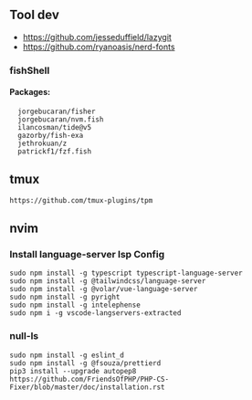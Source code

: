 ## Tool dev
- https://github.com/jesseduffield/lazygit
- https://github.com/ryanoasis/nerd-fonts 

### fishShell

#### Packages:
```
  jorgebucaran/fisher
  jorgebucaran/nvm.fish
  ilancosman/tide@v5
  gazorby/fish-exa
  jethrokuan/z
  patrickf1/fzf.fish
```
## tmux
  ```https://github.com/tmux-plugins/tpm```

## nvim
### Install language-server lsp Config

```
sudo npm install -g typescript typescript-language-server
sudo npm install -g @tailwindcss/language-server
sudo npm install -g @volar/vue-language-server
sudo npm install -g pyright
sudo npm install -g intelephense
sudo npm i -g vscode-langservers-extracted

```
### null-ls

```
sudo npm install -g eslint_d
sudo npm install -g @fsouza/prettierd
pip3 install --upgrade autopep8
https://github.com/FriendsOfPHP/PHP-CS-Fixer/blob/master/doc/installation.rst
```
